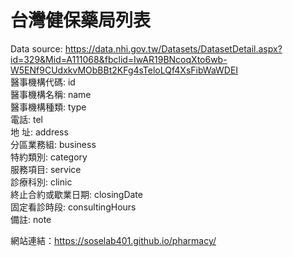 # 台灣健保藥局列表
Data source: https://data.nhi.gov.tw/Datasets/DatasetDetail.aspx?id=329&Mid=A111068&fbclid=IwAR19BNcoqXto6wb-W5ENf9CUdxkvMObBBt2KFg4sTeloLQf4XsFibWaWDEI  
醫事機構代碼: id  
醫事機構名稱: name  
醫事機構種類: type  
電話: tel  
地 址: address  
分區業務組: business  
特約類別: category  
服務項目: service  
診療科別: clinic  
終止合約或歇業日期: closingDate  
固定看診時段: consultingHours  
備註: note

網站連結：https://soselab401.github.io/pharmacy/

